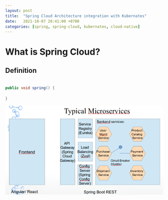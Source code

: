 ```yaml
---
layout: post
title:  "Spring Cloud Architecture integration with Kubernates"
date:   2021-10-07 20:41:00 +0700
categories: [spring, spring-cloud, kubernates, cloud-native]
---
```

# What is Spring Cloud?

## Definition

```Java

public void spring() {

}

```

![Spring Cloud Netflix OSS](https://raw.githubusercontent.com/skprasadu/skprasadu.github.io/master/static/img/_posts/spring-cloud-netflix-oss.png)
